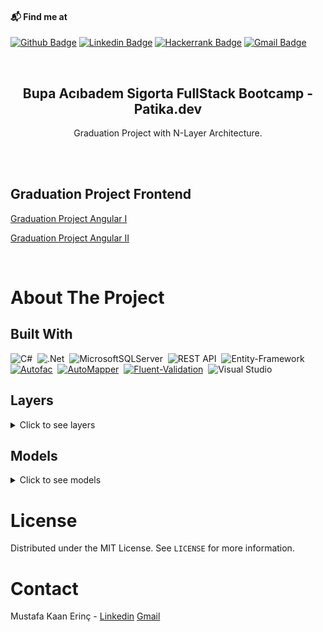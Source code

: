 #### 📬 Find me at
[![Github Badge](http://img.shields.io/badge/-Github-black?style=flat&logo=github&link=https://github.com/mkaanerinc/)](https://github.com/mkaanerinc/) 
[![Linkedin Badge](https://img.shields.io/badge/-LinkedIn-blue?style=flat&logo=Linkedin&logoColor=white&link=https://www.linkedin.com/in/mkaanerinc/)](https://www.linkedin.com/in/mkaanerinc)
[![Hackerrank Badge](https://img.shields.io/badge/-Hackerrank-2EC866?style=flat&logo=HackerRank&logoColor=white&link=https://www.hackerrank.com/mkaanerinc)](https://www.hackerrank.com/mkaanerinc)
[![Gmail Badge](https://img.shields.io/badge/-Gmail-d14836?style=flat&logo=Gmail&logoColor=white&link=mailto:mkaanerinc@gmail.com)](mailto:mkaanerinc@gmail.com)

<br />
<p align="center">
  <h2 align="center">Bupa Acıbadem Sigorta FullStack Bootcamp - Patika.dev</h2>
  <p align="center">
    Graduation Project with N-Layer Architecture.
    <br />
    <br />
  </p>
</p>
<br />
<p>
  <h2>Graduation Project Frontend</h2>
  <a href="https://github.com/mkaanerinc/Graduation-Project-Angular-I"> 
   <p>
    Graduation Project Angular I
   </p>
  </a>
  <a href="https://github.com/mkaanerinc/Graduation-Project-Angular-II"> 
   <p>
    Graduation Project Angular II
   </p>
  </a>
<br />

# About The Project

## Built With

![C#](https://img.shields.io/badge/C%23-%23239120.svg?style=flat&logo=c-sharp&logoColor=white)&nbsp;
![.Net](https://img.shields.io/badge/.NET-5C2D91?style=flat&logo=.net&logoColor=white)&nbsp;
![MicrosoftSQLServer](https://img.shields.io/badge/Microsoft%20SQL%20Server-CC2927?style=flat&logo=microsoft%20sql%20server&logoColor=white)&nbsp;
![REST API](https://img.shields.io/badge/REST%20API-02569B.svg?&style=flat&logo=rest&logoColor=white)&nbsp;
![Entity-Framework](https://img.shields.io/badge/Entity%20Framework%20Core-004880?style=flat&logo=nuget&logoColor=white)&nbsp;
[![Autofac](https://img.shields.io/badge/Autofac-004880?style=flat&logo&logo=nuget&logoColor=white)](https://autofac.org/)&nbsp;
[![AutoMapper](https://img.shields.io/badge/AutoMapper-004880?style=flat&logo&logo=nuget&logoColor=white)](https://automapper.org/)&nbsp;
[![Fluent-Validation](https://img.shields.io/badge/Fluent%20Validation-004880?style=flat&logo&logo=nuget&logoColor=white)](https://fluentvalidation.net/)&nbsp;
![Visual Studio](https://img.shields.io/badge/Visual%20Studio-5C2D91.svg?style=flat&logo=visual-studio&logoColor=white)&nbsp;

## Layers

<details>
  <summary>Click to see layers</summary>

### Business

Business Layer created to process or control the incoming information according to the required conditions.

### Core

Core layer containing various particles independent of the project.

### DataAccess

Data Access Layer created to perform database CRUD operations.

### Entities

Entities Layer created for database tables.

### WebAPI

Web API Layer that opens the business layer to the internet.

</details><p></p>

## Models

<details>
  <summary>Click to see models</summary>

### Customers

| Name                | Data Type     | Allow Nulls |
| :-----------------  | :-----------  | :---------- |
| CustomerId          | int           | False       |
| CustomerFirstName   | nvarchar(50)  | False       |
| CustomerLastName    | nvarchar(50)  | False       |
| CustomerIdentityNo  | char(11)      | False       |
| CustomerGender      | bit           | False       |
| CustomerBirthdate   | datetime      | False       |
| CustomerEmail       | nvarchar(50)  | False       |
| CustomerGSM         | char(10)      | False       |
| CustomerCity        | nvarchar(30)  | False       |
| CustomerAddress     | nvarchar(255) | False       | 

### Insured Persons

| Name                         | Data Type     | Allow Nulls |
| :--------------------------  | :-----------  | :---------- |
| InsuredPersonId              | int           | False       |
| CustomerId                   | int           | False       |
| InsuredPersonRelationshipId  | int           | False       |
| InsuredPersonFirstName       | nvarchar(50)  | False       |
| InsuredPersonLastName        | nvarchar(50)  | False       |
| InsuredPersonIdentityNo      | char(11)      | False       |
| InsuredPersonGender          | bit           | False       |
| InsuredPersonBirthdate       | datetime      | False       |
| InsuredPersonHeight          | smallint      | False       |
| InsuredPersonWeight          | smallint      | False       |
| InsuredPersonJob             | nvarchar(50)  | False       |
| InsuredPersonEmail           | nvarchar(50)  | False       |
| InsuredPersonGSM             | char(10)      | False       |
| InsuredPersonCity            | nvarchar(30)  | False       |
| InsuredPersonAddress         | nvarchar(255) | False       | 

### Installment Options

| Name                   | Data Type     | Allow Nulls |
| :--------------------  | :-----------  | :---------- |
| InstallmentOptionId    | int           | False       |
| InstallmentOptionName  | nvarchar(5)   | False       |
  
### Insured Person Relationships

| Name                           | Data Type     | Allow Nulls |
| :----------------------------  | :-----------  | :---------- |
| InsuredPersonRelationshipId    | int           | False       |
| InsuredPersonRelationshipName  | nvarchar(10)  | False       |

### Payment Methods

| Name               | Data Type     | Allow Nulls |
| :----------------  | :-----------  | :---------- |
| PaymentMethodId    | int           | False       |
| PaymentMethodName  | nvarchar(50)  | False       |
  
### Products

| Name          | Data Type     | Allow Nulls |
| :-----------  | :-----------  | :---------- |
| ProductId     | int           | False       |
| ProductName   | nvarchar(50)  | False       |
| ProductPrice  | money         | False       |
  
### Orders

| Name                 | Data Type      | Allow Nulls |
| :------------------  | :-----------  | :---------- |
| OrderId              | int           | False       |
| CustomerId           | int           | False       |
| ProductId            | int           | False       |
| InstallmentOptionId  | int           | False       |
| PaymentMethodId      | int           | False       |
| OrderStatus          | bit           | False       |
| OrderPrice           | money         | False       |


</details><p></p>

# License

Distributed under the MIT License. See `LICENSE` for more information.

# Contact

Mustafa Kaan Erinç - [Linkedin](https://www.linkedin.com/in/mkaanerinc/) [Gmail](mailto:mkaanerinc@gmail.com)

